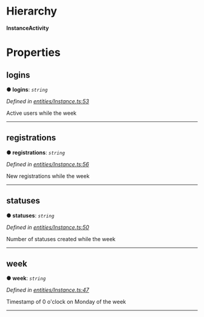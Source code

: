 

# Hierarchy

**InstanceActivity**

# Properties

<a id="logins"></a>

##  logins

**● logins**: *`string`*

*Defined in [entities/Instance.ts:53](https://github.com/lagunehq/core/blob/ad87ae7/src/entities/Instance.ts#L53)*

Active users while the week

___
<a id="registrations"></a>

##  registrations

**● registrations**: *`string`*

*Defined in [entities/Instance.ts:56](https://github.com/lagunehq/core/blob/ad87ae7/src/entities/Instance.ts#L56)*

New registrations while the week

___
<a id="statuses"></a>

##  statuses

**● statuses**: *`string`*

*Defined in [entities/Instance.ts:50](https://github.com/lagunehq/core/blob/ad87ae7/src/entities/Instance.ts#L50)*

Number of statuses created while the week

___
<a id="week"></a>

##  week

**● week**: *`string`*

*Defined in [entities/Instance.ts:47](https://github.com/lagunehq/core/blob/ad87ae7/src/entities/Instance.ts#L47)*

Timestamp of 0 o'clock on Monday of the week

___

